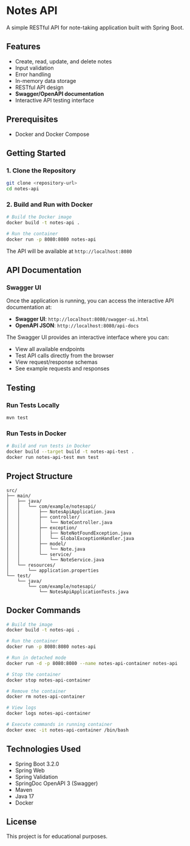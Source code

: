 # Notes API

A simple RESTful API for note-taking application built with Spring Boot.

## Features

- Create, read, update, and delete notes
- Input validation
- Error handling
- In-memory data storage
- RESTful API design
- **Swagger/OpenAPI documentation**
- Interactive API testing interface

## Prerequisites

- Docker and Docker Compose

## Getting Started

### 1. Clone the Repository

```bash
git clone <repository-url>
cd notes-api
```

### 2. Build and Run with Docker

```bash
# Build the Docker image
docker build -t notes-api .

# Run the container
docker run -p 8080:8080 notes-api
```

The API will be available at `http://localhost:8080`

## API Documentation

### Swagger UI
Once the application is running, you can access the interactive API documentation at:
- **Swagger UI**: `http://localhost:8080/swagger-ui.html`
- **OpenAPI JSON**: `http://localhost:8080/api-docs`

The Swagger UI provides an interactive interface where you can:
- View all available endpoints
- Test API calls directly from the browser
- View request/response schemas
- See example requests and responses


## Testing

### Run Tests Locally
```bash
mvn test
```

### Run Tests in Docker
```bash
# Build and run tests in Docker
docker build --target build -t notes-api-test .
docker run notes-api-test mvn test
```

## Project Structure

```
src/
├── main/
│   ├── java/
│   │   └── com/example/notesapi/
│   │       ├── NotesApiApplication.java
│   │       ├── controller/
│   │       │   └── NoteController.java
│   │       ├── exception/
│   │       │   ├── NoteNotFoundException.java
│   │       │   └── GlobalExceptionHandler.java
│   │       ├── model/
│   │       │   └── Note.java
│   │       └── service/
│   │           └── NoteService.java
│   └── resources/
│       └── application.properties
└── test/
    └── java/
        └── com/example/notesapi/
            └── NotesApiApplicationTests.java
```

## Docker Commands

```bash
# Build the image
docker build -t notes-api .

# Run the container
docker run -p 8080:8080 notes-api

# Run in detached mode
docker run -d -p 8080:8080 --name notes-api-container notes-api

# Stop the container
docker stop notes-api-container

# Remove the container
docker rm notes-api-container

# View logs
docker logs notes-api-container

# Execute commands in running container
docker exec -it notes-api-container /bin/bash
```

## Technologies Used

- Spring Boot 3.2.0
- Spring Web
- Spring Validation
- SpringDoc OpenAPI 3 (Swagger)
- Maven
- Java 17
- Docker

## License

This project is for educational purposes.
